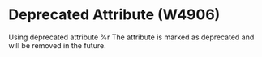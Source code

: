 # Deprecated Attribute (W4906)

Using deprecated attribute %r The attribute is marked as deprecated and
will be removed in the future.
